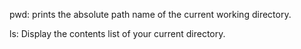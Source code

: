 pwd: prints the absolute path name of the current working directory.

ls: Display the contents list of your current directory.
